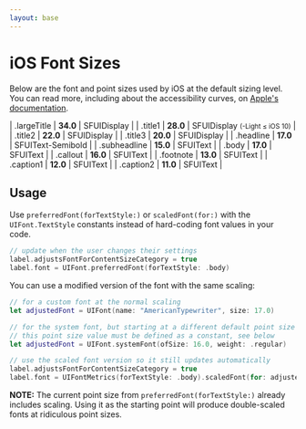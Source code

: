 ```yaml
---
layout: base
---
```


# iOS Font Sizes

Below are the font and point sizes used by iOS at the default sizing level. You can read more, including about the accessibility curves, on [Apple's documentation](https://developer.apple.com/design/human-interface-guidelines/ios/visual-design/typography).

| .largeTitle  | **34.0** | SFUIDisplay       | 
| .title1      | **28.0** | SFUIDisplay <small>(-Light ≤ iOS 10)</small> |
| .title2      | **22.0** | SFUIDisplay       | 
| .title3      | **20.0** | SFUIDisplay       | 
| .headline    | **17.0** | SFUIText-Semibold | 
| .subheadline | **15.0** | SFUIText          | 
| .body        | **17.0** | SFUIText          | 
| .callout     | **16.0** | SFUIText          | 
| .footnote    | **13.0** | SFUIText          | 
| .caption1    | **12.0** | SFUIText          | 
| .caption2    | **11.0** | SFUIText          | 

## Usage

Use `preferredFont(forTextStyle:)` or `scaledFont(for:)` with the `UIFont.TextStyle` constants instead of hard-coding font values in your code.

```swift
// update when the user changes their settings
label.adjustsFontForContentSizeCategory = true
label.font = UIFont.preferredFont(forTextStyle: .body)
```

You can use a modified version of the font with the same scaling:

```swift
// for a custom font at the normal scaling
let adjustedFont = UIFont(name: "AmericanTypewriter", size: 17.0)

// for the system font, but starting at a different default point size
// this point size value must be defined as a constant, see below
let adjustedFont = UIFont.systemFont(ofSize: 16.0, weight: .regular)

// use the scaled font version so it still updates automatically
label.adjustsFontForContentSizeCategory = true
label.font = UIFontMetrics(forTextStyle: .body).scaledFont(for: adjustedFont)
```

**NOTE:** The current point size from `preferredFont(forTextStyle:)` already includes scaling. Using it as the starting point will produce double-scaled fonts at ridiculous point sizes.
